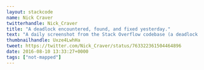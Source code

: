 ```yaml
---
layout: stackcode
name: Nick Craver
twitterhandle: Nick_Craver
title: "A deadlock encountered, found, and fixed yesterday."
text: "A daily screenshot from the Stack Overflow codebase (a deadlock encountered, found, and fixed yesterday). "
thumbnailhandle: Uxze4LwhHa
tweet: https://twitter.com/Nick_Craver/status/763322361504464896
date: 2016-08-10 13:33:27+0000
tags: ["not-mapped"]
---
```

